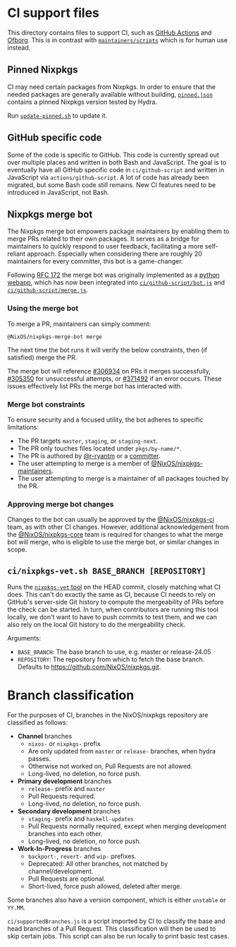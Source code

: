 # CI support files

This directory contains files to support CI, such as [GitHub Actions](https://github.com/NixOS/nixpkgs/tree/master/.github/workflows) and [Ofborg](https://github.com/nixos/ofborg).
This is in contrast with [`maintainers/scripts`](../maintainers/scripts) which is for human use instead.

## Pinned Nixpkgs

CI may need certain packages from Nixpkgs.
In order to ensure that the needed packages are generally available without building, [`pinned.json`](./pinned.json) contains a pinned Nixpkgs version tested by Hydra.

Run [`update-pinned.sh`](./update-pinned.sh) to update it.

## GitHub specific code

Some of the code is specific to GitHub.
This code is currently spread out over multiple places and written in both Bash and JavaScript.
The goal is to eventually have all GitHub specific code in `ci/github-script` and written in JavaScript via `actions/github-script`.
A lot of code has already been migrated, but some Bash code still remains.
New CI features need to be introduced in JavaScript, not Bash.

## Nixpkgs merge bot

The Nixpkgs merge bot empowers package maintainers by enabling them to merge PRs related to their own packages.
It serves as a bridge for maintainers to quickly respond to user feedback, facilitating a more self-reliant approach.
Especially when considering there are roughly 20 maintainers for every committer, this bot is a game-changer.

Following [RFC 172] the merge bot was originally implemented as a [python webapp](https://github.com/NixOS/nixpkgs-merge-bot), which has now been integrated into [`ci/github-script/bot.js`](./github-script/bot.js) and [`ci/github-script/merge.js`](./github-script/merge.js).

### Using the merge bot

To merge a PR, maintainers can simply comment:
```gfm
@NixOS/nixpkgs-merge-bot merge
```

The next time the bot runs it will verify the below constraints, then (if satisfied) merge the PR.

The merge bot will reference [#306934](https://github.com/NixOS/nixpkgs/issues/306934) on PRs it merges successfully, [#305350](https://github.com/NixOS/nixpkgs/issues/305350) for unsuccessful attempts, or [#371492](https://github.com/NixOS/nixpkgs/issues/371492) if an error occurs.
These issues effectively list PRs the merge bot has interacted with.

### Merge bot constraints

To ensure security and a focused utility, the bot adheres to specific limitations:

- The PR targets `master`, `staging`, or `staging-next`.
- The PR only touches files located under `pkgs/by-name/*`.
- The PR is authored by [@r-ryantm](https://nix-community.github.io/nixpkgs-update/r-ryantm/) or a [committer][@NixOS/nixpkgs-committers].
- The user attempting to merge is a member of [@NixOS/nixpkgs-maintainers].
- The user attempting to merge is a maintainer of all packages touched by the PR.

### Approving merge bot changes

Changes to the bot can usually be approved by the [@NixOS/nixpkgs-ci] team, as with other CI changes.
However, additional acknowledgement from the [@NixOS/nixpkgs-core] team is required for changes to what the merge bot will merge, who is eligible to use the merge bot, or similar changes in scope.

## `ci/nixpkgs-vet.sh BASE_BRANCH [REPOSITORY]`

Runs the [`nixpkgs-vet` tool](https://github.com/NixOS/nixpkgs-vet) on the HEAD commit, closely matching what CI does.
This can't do exactly the same as CI, because CI needs to rely on GitHub's server-side Git history to compute the mergeability of PRs before the check can be started.
In turn, when contributors are running this tool locally, we don't want to have to push commits to test them, and we can also rely on the local Git history to do the mergeability check.

Arguments:

- `BASE_BRANCH`: The base branch to use, e.g. master or release-24.05
- `REPOSITORY`: The repository from which to fetch the base branch.
  Defaults to <https://github.com/NixOS/nixpkgs.git>.

# Branch classification

For the purposes of CI, branches in the NixOS/nixpkgs repository are classified as follows:

- **Channel** branches
  - `nixos-` or `nixpkgs-` prefix
  - Are only updated from `master` or `release-` branches, when hydra passes.
  - Otherwise not worked on, Pull Requests are not allowed.
  - Long-lived, no deletion, no force push.
- **Primary development** branches
  - `release-` prefix and `master`
  - Pull Requests required.
  - Long-lived, no deletion, no force push.
- **Secondary development** branches
  - `staging-` prefix and `haskell-updates`
  - Pull Requests normally required, except when merging development branches into each other.
  - Long-lived, no deletion, no force push.
- **Work-In-Progress** branches
  - `backport-`, `revert-` and `wip-` prefixes.
  - Deprecated: All other branches, not matched by channel/development.
  - Pull Requests are optional.
  - Short-lived, force push allowed, deleted after merge.

Some branches also have a version component, which is either `unstable` or `YY.MM`.

`ci/supportedBranches.js` is a script imported by CI to classify the base and head branches of a Pull Request.
This classification will then be used to skip certain jobs.
This script can also be run locally to print basic test cases.


[@NixOS/nixpkgs-maintainers]: https://github.com/orgs/NixOS/teams/nixpkgs-maintainers
[@NixOS/nixpkgs-committers]: https://github.com/orgs/NixOS/teams/nixpkgs-committers
[@NixOS/nixpkgs-ci]: https://github.com/orgs/NixOS/teams/nixpkgs-ci
[@NixOS/nixpkgs-core]: https://github.com/orgs/NixOS/teams/nixpkgs-core
[RFC 172]: https://github.com/NixOS/rfcs/pull/172
